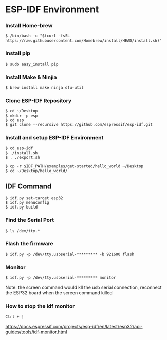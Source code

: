 # ESP-IDF Environment

### Install Home-brew
```
$ /bin/bash -c "$(curl -fsSL https://raw.githubusercontent.com/Homebrew/install/HEAD/install.sh)"
```
### Install pip
```
$ sudo easy_install pip
```
### Install Make & Ninjia
```
$ brew install make ninja dfu-util
```
### Clone ESP-IDF Repository
```
$ cd ~/Desktop
$ mkdir -p esp
$ cd esp
$ git clone --recursive https://github.com/espressif/esp-idf.git
```

### Install and setup ESP-IDF Environment
```
$ cd esp-idf
$ ./install.sh
$ . ./export.sh
```
```
$ cp -r $IDF_PATH/examples/get-started/hello_world ~/Desktop
$ cd ~/Desktop/hello_world/
```
## IDF Command
```
$ idf.py set-target esp32
$ idf.py menuconfig
$ idf.py build
```
### Find the Serial Port
```
$ ls /dev/tty.*
```
### Flash the firmware
```
$ idf.py -p /dev/tty.usbserial-********* -b 921600 flash
```
### Monitor
```
$ idf.py -p /dev/tty.usbserial-********* monitor
```

Note: the screen command would kll the usb serial connection, reconnect the ESP32 board when the screen command killed

### How to stop the idf monitor

```Ctrl + ]```

https://docs.espressif.com/projects/esp-idf/en/latest/esp32/api-guides/tools/idf-monitor.html
